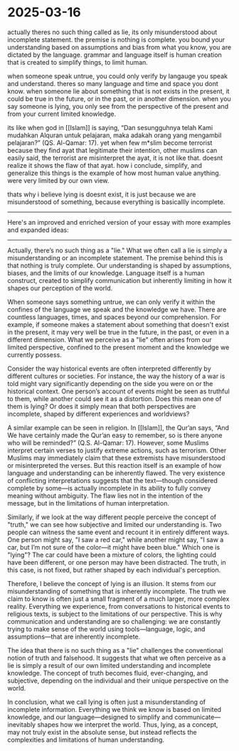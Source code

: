 # 2025-03-16

actually theres no such thing called as lie, its only misunderstood about incomplete statement. the premise is nothing is complete. you bound your understanding based on assumptions and bias from what you know, you are dictated by the language. grammar and language itself is human creation that is created to simplify things, to limit human. 

when someone speak untrue, you could only verify by langauge you speak and understand. theres so many language and time and space you dont know. when someone lie about something that is not exists in the present, it could be true in the future, or in the past, or in another dimension. when you say someone is lying, you only see from the perspective of the present and from your current limited knowledge.

its like when god in [[Islam]] is saying, “Dan sesungguhnya telah Kami mudahkan Alquran untuk pelajaran, maka adakah orang yang mengambil pelajaran?” (QS. Al-Qamar: 17). yet when few m*slim become terrorist because they find ayat that legitimate their intention, other muslims can easily said, the terrorist are misinterpret the ayat, it is not like that. doesnt realize it shows the flaw of that ayat. how i conclude, simplify, and generalize this things is the example of how most human value anything. were very limited by our own view. 

thats why i believe lying is doesnt exist, it is just because we are misunderstood of something, because everything is basicallly incomplete. 

---

Here's an improved and enriched version of your essay with more examples and expanded ideas:

---

Actually, there’s no such thing as a "lie." What we often call a lie is simply a misunderstanding or an incomplete statement. The premise behind this is that nothing is truly complete. Our understanding is shaped by assumptions, biases, and the limits of our knowledge. Language itself is a human construct, created to simplify communication but inherently limiting in how it shapes our perception of the world.

When someone says something untrue, we can only verify it within the confines of the language we speak and the knowledge we have. There are countless languages, times, and spaces beyond our comprehension. For example, if someone makes a statement about something that doesn't exist in the present, it may very well be true in the future, in the past, or even in a different dimension. What we perceive as a "lie" often arises from our limited perspective, confined to the present moment and the knowledge we currently possess.

Consider the way historical events are often interpreted differently by different cultures or societies. For instance, the way the history of a war is told might vary significantly depending on the side you were on or the historical context. One person’s account of events might be seen as truthful to them, while another could see it as a distortion. Does this mean one of them is lying? Or does it simply mean that both perspectives are incomplete, shaped by different experiences and worldviews?

A similar example can be seen in religion. In [[Islam]], the Qur’an says, “And We have certainly made the Qur’an easy to remember, so is there anyone who will be reminded?” (Q.S. Al-Qamar: 17). However, some Muslims interpret certain verses to justify extreme actions, such as terrorism. Other Muslims may immediately claim that these extremists have misunderstood or misinterpreted the verses. But this reaction itself is an example of how language and understanding can be inherently flawed. The very existence of conflicting interpretations suggests that the text—though considered complete by some—is actually incomplete in its ability to fully convey meaning without ambiguity. The flaw lies not in the intention of the message, but in the limitations of human interpretation.

Similarly, if we look at the way different people perceive the concept of "truth," we can see how subjective and limited our understanding is. Two people can witness the same event and recount it in entirely different ways. One person might say, "I saw a red car," while another might say, "I saw a car, but I’m not sure of the color—it might have been blue." Which one is "lying"? The car could have been a mixture of colors, the lighting could have been different, or one person may have been distracted. The truth, in this case, is not fixed, but rather shaped by each individual's perception.

Therefore, I believe the concept of lying is an illusion. It stems from our misunderstanding of something that is inherently incomplete. The truth we claim to know is often just a small fragment of a much larger, more complex reality. Everything we experience, from conversations to historical events to religious texts, is subject to the limitations of our perspective. This is why communication and understanding are so challenging: we are constantly trying to make sense of the world using tools—language, logic, and assumptions—that are inherently incomplete.

The idea that there is no such thing as a "lie" challenges the conventional notion of truth and falsehood. It suggests that what we often perceive as a lie is simply a result of our own limited understanding and incomplete knowledge. The concept of truth becomes fluid, ever-changing, and subjective, depending on the individual and their unique perspective on the world.

In conclusion, what we call lying is often just a misunderstanding of incomplete information. Everything we think we know is based on limited knowledge, and our language—designed to simplify and communicate—inevitably shapes how we interpret the world. Thus, lying, as a concept, may not truly exist in the absolute sense, but instead reflects the complexities and limitations of human understanding.